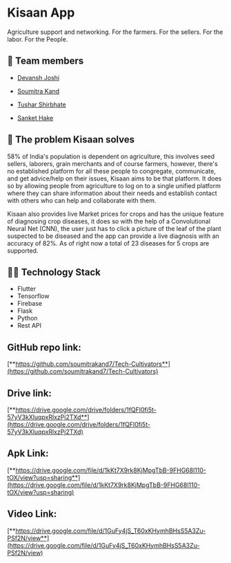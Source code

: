 # Kisaan App
Agriculture support and networking. For the farmers. For the sellers. For the labor. For the People.

## 👥 Team members

- [Devansh Joshi](https://github.com/devdev29/) 

- [Soumitra Kand](https://github.com/soumitrakand7/) 

- [Tushar Shirbhate](https://github.com/Tushar-Shirbhate/) 

- [Sanket Hake](https://github.com/Sanket-Hake/) 


## 📄 The problem Kisaan solves
58% of India's population is dependent on agriculture, this involves seed sellers, laborers, grain merchants and of course farmers, however, there's no established platform for all these people to congregate, communicate, and get advice/help on their issues, Kisaan aims to be that platform. It does so by allowing people from agriculture to log on to a single unified platform where they can share information about their needs and establish contact with others who can help and collaborate with them. 

Kisaan also provides live Market prices for crops and has the unique feature of diagnosing crop diseases, it does so with the help of a Convolutional Neural Net (CNN), the user just has to click a picture of the leaf of the plant suspected to be diseased and the app can provide a live diagnosis with an accuracy of 82%. As of right now a total of 23 diseases for 5 crops are supported.

## 👨‍💻 Technology Stack
 - Flutter
 - Tensorflow
 - Firebase
 - Flask
 - Python
 - Rest API

## GitHub repo link:
  [**https://github.com/soumitrakand7/Tech-Cultivators**](https://github.com/soumitrakand7/Tech-Cultivators)

## Drive link:
  [**https://drive.google.com/drive/folders/1fQFl0fi5t-57yV3kXluqpxRlxzPj2TXd**](https://drive.google.com/drive/folders/1fQFl0fi5t-57yV3kXluqpxRlxzPj2TXd)

## Apk Link:
 [**https://drive.google.com/file/d/1kKt7X9rk8KjMpgTbB-9FHG68l110-tOX/view?usp=sharing**](https://drive.google.com/file/d/1kKt7X9rk8KjMpgTbB-9FHG68l110-tOX/view?usp=sharing)

## Video Link:
 [**https://drive.google.com/file/d/1GuFy4jS_T60xKHymhBHsS5A3Zu-PSf2N/view**](https://drive.google.com/file/d/1GuFy4jS_T60xKHymhBHsS5A3Zu-PSf2N/view)